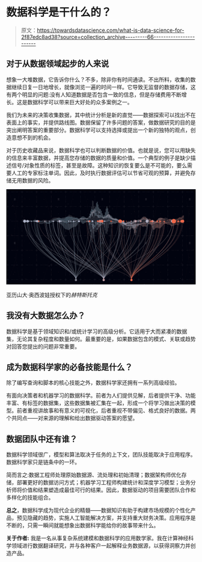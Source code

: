 # 数据科学是干什么的？

> 原文：<https://towardsdatascience.com/what-is-data-science-for-2f87edc8ad38?source=collection_archive---------66----------------------->

## 对于从数据领域起步的人来说

想象一大堆数据，它告诉你什么？不多，除非你有时间通读。不出所料，收集的数据继续日复一日地增长，就像浏览一遍的时间一样。它导致无监督的数据存储，这有两个明显的问题:没有人知道数据是否包含一致的信息，但是存储费用不断增长。这是数据科学可以带来巨大好处的众多案例之一。

我们为未来的决策收集数据，其中统计分析是新的直觉——数据探索可以找出不在表面上的事实，并提供路线图。数据保留了许多问题的答案，做数据研究的目的是突出阐明答案的重要部分。数据科学可以支持选择或提出一个新的独特的观点，创造意想不到的机会。

对于历史收藏品来说，数据科学也可以判断数据的价值。也就是说，您可以用缺失的信息来丰富数据，并提高您存储的数据的质量和价值。一个典型的例子是缺少描述信号/对象性质的标签，甚至是故障。这种知识的恢复要么是不可能的，要么需要人工的专家标注单词。因此，及时执行数据评估可以节省可观的预算，并避免存储无用数据的风险。

![](img/d7386f3b176506721d55d4e2c866a9ee.png)

亚历山大·奥西波娃授权下的*赫特斯托克*

## 我没有大数据怎么办？

数据科学是基于领域知识和/或统计学习的高级分析。它适用于大而紧凑的数据集，无论其复杂程度和数量如何。最重要的是，如果数据包含的模式、关联或趋势对回答您提出的问题非常重要。

## **成为数据科学家的必备技能是什么？**

除了编写查询和脚本的核心技能之外，数据科学家还拥有一系列高级经验。

有面向决策者和机器学习的数据科学。前者为人们提供见解，后者提供干净、功能丰富、有标签的数据集，这些数据集被汇集在一起，形成一个将学习做出决策的模型。前者重视讲故事和有意义的可视化，后者重视不带偏见、格式良好的数据。两个共同点——对来源的理解和给出数据驱动答案的愿望。

## **数据团队中还有谁？**

数据科学领域很广，模型和算法取决于任务的上下文，团队技能取决于应用程序。数据科学家只是链条中的一环。

简而言之:数据工程师处理原始数据源、流处理和初始清理；数据架构师优化存储，部署更好的数据访问方式；机器学习工程师构建统计和深度学习模型；业务分析师将价值和结果塑造成最佳可行的结果。因此，数据驱动的项目需要团队合作和多样化的技能组合。

**总之**，数据科学成为现代企业的精髓——数据知识有助于构建市场规模的个性化产品，预见隐藏的趋势，实施人工智能解决方案，并支持重大财务决策。应用程序是不断的，只需一瞬间就能想象出数据科学能给你的故事带来什么。

**关于作者:**
我是一名从事复杂系统建模和数据科学的应用数学家。我在计算神经科学领域进行数据翻译研究，并与各种客户一起解释业务数据源，以获得洞察力并创造产品。